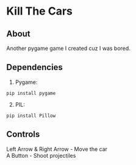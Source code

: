 # Kill The Cars
## About
Another pygame game I created cuz I was bored.

## Dependencies
1) Pygame:
```
pip install pygame
```

2) PIL:
```
pip install Pillow
```

## Controls
Left Arrow & Right Arrow - Move the car  
A Button - Shoot projectiles
